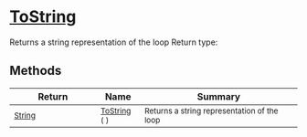 # [ToString](./Loop-100663342.md)

Returns a string representation of the loop
Return type:
## Methods

| Return | Name | Summary | 
| --- | --- | --- | 
| <sub>[String](https://docs.microsoft.com/en-us/dotnet/api/System.String)</sub><img width=200/>| <sub>[ToString](./Loop-100663342.md) (  )</sub>| <sub>Returns a string representation of the loop</sub><img width=200/>| <br>


